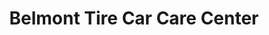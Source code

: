 ---
title: "Belmont Tire Car Care Center"
url: /pueblo/belmont-tire-car-care-center/
shop: car repair
---